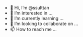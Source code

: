 - 👋 Hi, I’m @ssulttan
- 👀 I’m interested in ...
- 🌱 I’m currently learning ...
- 💞️ I’m looking to collaborate on ...
- 📫 How to reach me ...

<!---
ssulttan/ssulttan is a ✨ special ✨ repository because its `README.md` (this file) appears on your GitHub profile.
You can click the Preview link to take a look at your changes.
--->
